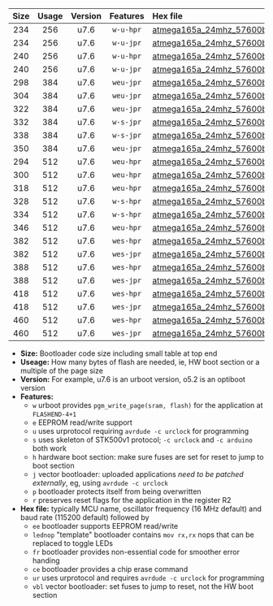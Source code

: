 |Size|Usage|Version|Features|Hex file|
|:-:|:-:|:-:|:-:|:--|
|234|256|u7.6|`w-u-hpr`|[atmega165a_24mhz_57600bps_ur.hex](https://raw.githubusercontent.com/stefanrueger/urboot/main/bootloaders/atmega165a/fcpu_24mhz/57600_bps/atmega165a_24mhz_57600bps_ur.hex)|
|234|256|u7.6|`w-u-jpr`|[atmega165a_24mhz_57600bps_ur_vbl.hex](https://raw.githubusercontent.com/stefanrueger/urboot/main/bootloaders/atmega165a/fcpu_24mhz/57600_bps/atmega165a_24mhz_57600bps_ur_vbl.hex)|
|240|256|u7.6|`w-u-hpr`|[atmega165a_24mhz_57600bps_lednop_ur.hex](https://raw.githubusercontent.com/stefanrueger/urboot/main/bootloaders/atmega165a/fcpu_24mhz/57600_bps/atmega165a_24mhz_57600bps_lednop_ur.hex)|
|240|256|u7.6|`w-u-jpr`|[atmega165a_24mhz_57600bps_lednop_ur_vbl.hex](https://raw.githubusercontent.com/stefanrueger/urboot/main/bootloaders/atmega165a/fcpu_24mhz/57600_bps/atmega165a_24mhz_57600bps_lednop_ur_vbl.hex)|
|298|384|u7.6|`weu-jpr`|[atmega165a_24mhz_57600bps_ee_ur_vbl.hex](https://raw.githubusercontent.com/stefanrueger/urboot/main/bootloaders/atmega165a/fcpu_24mhz/57600_bps/atmega165a_24mhz_57600bps_ee_ur_vbl.hex)|
|304|384|u7.6|`weu-jpr`|[atmega165a_24mhz_57600bps_ee_lednop_ur_vbl.hex](https://raw.githubusercontent.com/stefanrueger/urboot/main/bootloaders/atmega165a/fcpu_24mhz/57600_bps/atmega165a_24mhz_57600bps_ee_lednop_ur_vbl.hex)|
|322|384|u7.6|`weu-jpr`|[atmega165a_24mhz_57600bps_ee_lednop_fr_ur_vbl.hex](https://raw.githubusercontent.com/stefanrueger/urboot/main/bootloaders/atmega165a/fcpu_24mhz/57600_bps/atmega165a_24mhz_57600bps_ee_lednop_fr_ur_vbl.hex)|
|332|384|u7.6|`w-s-jpr`|[atmega165a_24mhz_57600bps_vbl.hex](https://raw.githubusercontent.com/stefanrueger/urboot/main/bootloaders/atmega165a/fcpu_24mhz/57600_bps/atmega165a_24mhz_57600bps_vbl.hex)|
|338|384|u7.6|`w-s-jpr`|[atmega165a_24mhz_57600bps_lednop_vbl.hex](https://raw.githubusercontent.com/stefanrueger/urboot/main/bootloaders/atmega165a/fcpu_24mhz/57600_bps/atmega165a_24mhz_57600bps_lednop_vbl.hex)|
|350|384|u7.6|`weu-jpr`|[atmega165a_24mhz_57600bps_ee_lednop_fr_ce_ur_vbl.hex](https://raw.githubusercontent.com/stefanrueger/urboot/main/bootloaders/atmega165a/fcpu_24mhz/57600_bps/atmega165a_24mhz_57600bps_ee_lednop_fr_ce_ur_vbl.hex)|
|294|512|u7.6|`weu-hpr`|[atmega165a_24mhz_57600bps_ee_ur.hex](https://raw.githubusercontent.com/stefanrueger/urboot/main/bootloaders/atmega165a/fcpu_24mhz/57600_bps/atmega165a_24mhz_57600bps_ee_ur.hex)|
|300|512|u7.6|`weu-hpr`|[atmega165a_24mhz_57600bps_ee_lednop_ur.hex](https://raw.githubusercontent.com/stefanrueger/urboot/main/bootloaders/atmega165a/fcpu_24mhz/57600_bps/atmega165a_24mhz_57600bps_ee_lednop_ur.hex)|
|318|512|u7.6|`weu-hpr`|[atmega165a_24mhz_57600bps_ee_lednop_fr_ur.hex](https://raw.githubusercontent.com/stefanrueger/urboot/main/bootloaders/atmega165a/fcpu_24mhz/57600_bps/atmega165a_24mhz_57600bps_ee_lednop_fr_ur.hex)|
|328|512|u7.6|`w-s-hpr`|[atmega165a_24mhz_57600bps.hex](https://raw.githubusercontent.com/stefanrueger/urboot/main/bootloaders/atmega165a/fcpu_24mhz/57600_bps/atmega165a_24mhz_57600bps.hex)|
|334|512|u7.6|`w-s-hpr`|[atmega165a_24mhz_57600bps_lednop.hex](https://raw.githubusercontent.com/stefanrueger/urboot/main/bootloaders/atmega165a/fcpu_24mhz/57600_bps/atmega165a_24mhz_57600bps_lednop.hex)|
|346|512|u7.6|`weu-hpr`|[atmega165a_24mhz_57600bps_ee_lednop_fr_ce_ur.hex](https://raw.githubusercontent.com/stefanrueger/urboot/main/bootloaders/atmega165a/fcpu_24mhz/57600_bps/atmega165a_24mhz_57600bps_ee_lednop_fr_ce_ur.hex)|
|382|512|u7.6|`wes-hpr`|[atmega165a_24mhz_57600bps_ee.hex](https://raw.githubusercontent.com/stefanrueger/urboot/main/bootloaders/atmega165a/fcpu_24mhz/57600_bps/atmega165a_24mhz_57600bps_ee.hex)|
|382|512|u7.6|`wes-jpr`|[atmega165a_24mhz_57600bps_ee_vbl.hex](https://raw.githubusercontent.com/stefanrueger/urboot/main/bootloaders/atmega165a/fcpu_24mhz/57600_bps/atmega165a_24mhz_57600bps_ee_vbl.hex)|
|388|512|u7.6|`wes-hpr`|[atmega165a_24mhz_57600bps_ee_lednop.hex](https://raw.githubusercontent.com/stefanrueger/urboot/main/bootloaders/atmega165a/fcpu_24mhz/57600_bps/atmega165a_24mhz_57600bps_ee_lednop.hex)|
|388|512|u7.6|`wes-jpr`|[atmega165a_24mhz_57600bps_ee_lednop_vbl.hex](https://raw.githubusercontent.com/stefanrueger/urboot/main/bootloaders/atmega165a/fcpu_24mhz/57600_bps/atmega165a_24mhz_57600bps_ee_lednop_vbl.hex)|
|418|512|u7.6|`wes-hpr`|[atmega165a_24mhz_57600bps_ee_lednop_fr.hex](https://raw.githubusercontent.com/stefanrueger/urboot/main/bootloaders/atmega165a/fcpu_24mhz/57600_bps/atmega165a_24mhz_57600bps_ee_lednop_fr.hex)|
|418|512|u7.6|`wes-jpr`|[atmega165a_24mhz_57600bps_ee_lednop_fr_vbl.hex](https://raw.githubusercontent.com/stefanrueger/urboot/main/bootloaders/atmega165a/fcpu_24mhz/57600_bps/atmega165a_24mhz_57600bps_ee_lednop_fr_vbl.hex)|
|460|512|u7.6|`wes-hpr`|[atmega165a_24mhz_57600bps_ee_lednop_fr_ce.hex](https://raw.githubusercontent.com/stefanrueger/urboot/main/bootloaders/atmega165a/fcpu_24mhz/57600_bps/atmega165a_24mhz_57600bps_ee_lednop_fr_ce.hex)|
|460|512|u7.6|`wes-jpr`|[atmega165a_24mhz_57600bps_ee_lednop_fr_ce_vbl.hex](https://raw.githubusercontent.com/stefanrueger/urboot/main/bootloaders/atmega165a/fcpu_24mhz/57600_bps/atmega165a_24mhz_57600bps_ee_lednop_fr_ce_vbl.hex)|

- **Size:** Bootloader code size including small table at top end
- **Useage:** How many bytes of flash are needed, ie, HW boot section or a multiple of the page size
- **Version:** For example, u7.6 is an urboot version, o5.2 is an optiboot version
- **Features:**
  + `w` urboot provides `pgm_write_page(sram, flash)` for the application at `FLASHEND-4+1`
  + `e` EEPROM read/write support
  + `u` uses urprotocol requiring `avrdude -c urclock` for programming
  + `s` uses skeleton of STK500v1 protocol; `-c urclock` and `-c arduino` both work
  + `h` hardware boot section: make sure fuses are set for reset to jump to boot section
  + `j` vector bootloader: uploaded applications *need to be patched externally*, eg, using `avrdude -c urclock`
  + `p` bootloader protects itself from being overwritten
  + `r` preserves reset flags for the application in the register R2
- **Hex file:** typically MCU name, oscillator frequency (16 MHz default) and baud rate (115200 default) followed by
  + `ee` bootloader supports EEPROM read/write
  + `lednop` "template" bootloader contains `mov rx,rx` nops that can be replaced to toggle LEDs
  + `fr` bootloader provides non-essential code for smoother error handing
  + `ce` bootloader provides a chip erase command
  + `ur` uses urprotocol and requires `avrdude -c urclock` for programming
  + `vbl` vector bootloader: set fuses to jump to reset, not the HW boot section
